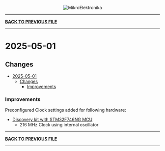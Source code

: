 
<p align="center">
  <img src="http://www.mikroe.com/img/designs/beta/logo_small.png?raw=true" alt="MikroElektronika"/>
</p>

---

**[BACK TO PREVIOUS FILE](../changelog.md)**

---

# 2025-05-01

## Changes

- [2025-05-01](#2025-05-01)
  - [Changes](#changes)
    + [Improvements](#improvements)

### Improvements

Preconfigured Clock settings added for following hardware:

+ [Discovery kit with STM32F746NG MCU](https://www.st.com/content/st_com/en/products/evaluation-tools/product-evaluation-tools/mcu-mpu-eval-tools/stm32-mcu-mpu-eval-tools/stm32-discovery-kits/32f746gdiscovery.html)
  + 216 MHz Clock using internal oscillator

---

**[BACK TO PREVIOUS FILE](../changelog.md)**

---
